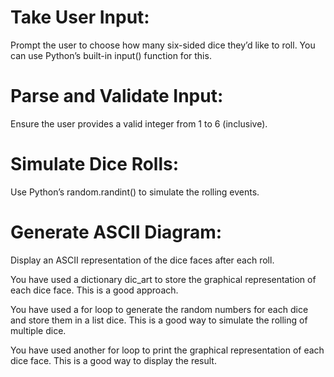 # Take User Input: 

Prompt the user to choose how many six-sided dice they’d like to roll. You can use Python’s built-in input() function for this.

# Parse and Validate Input: 

Ensure the user provides a valid integer from 1 to 6 (inclusive).

# Simulate Dice Rolls: 

Use Python’s random.randint() to simulate the rolling events.

# Generate ASCII Diagram: 

Display an ASCII representation of the dice faces after each roll.


You have used a dictionary dic_art to store the graphical representation of each dice face. This is a good approach.

You have used a for loop to generate the random numbers for each dice and store them in a list dice. This is a good way to simulate the rolling of multiple dice.

You have used another for loop to print the graphical representation of each dice face. This is a good way to display the result.